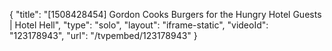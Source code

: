 {
    "title": "[1508428454] Gordon Cooks Burgers for the Hungry Hotel Guests | Hotel Hell",
    "type": "solo",
    "layout": "iframe-static",
    "videoId": "123178943",
    "url": "\/tvpembed\/123178943"
}